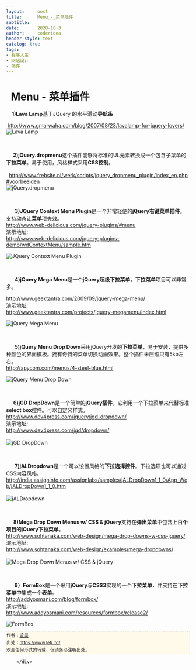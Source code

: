 ```yaml
---
layout:     post
title:      Menu_-_菜单插件
subtitle:   
date:       2020-10-3
author:     coderidea
header-style: text
catalog: true
tags:
- 程序人生
- 网站设计
- 插件
--- 
```

<div class="postBody">
			<div id="cnblogs_post_body" class="blogpost-body"><p></p>
<h1>  Menu - 菜单插件</h1>
<p></p>
<p>    <strong>1)Lava Lamp</strong>基于JQuery 的水平滑动<strong>导航条</strong></p>
<div>
<div>
<div> <a href="http://www.gmarwaha.com/blog/2007/08/23/lavalamp-for-jquery-lovers/">http://www.gmarwaha.com/blog/2007/08/23/lavalamp-for-jquery-lovers/</a></div>
<div></div>
</div>
</div>
<div><img src="http://www.open-lib.com/attachment/2010-06-23/7-46-34a.jpg" alt="Lava Lamp" /></div>
<p> </p>
<div>    <strong> 2)jQuery.dropmenu</strong>这个插件能够将标准的UL元素转换成一个包含子菜单的<strong>下拉菜单</strong>。易于使用，风格样式采用<strong>CSS控制</strong>。</div>
<div>
<div>
<div>    <a href="http://www.frebsite.nl/werk/scripts/jquery_dropmenu_plugin/index_en.php#voorbeelden">http://www.frebsite.nl/werk/scripts/jquery_dropmenu_plugin/index_en.php#voorbeelden</a></div>
<div></div>
</div>
</div>
<div><img src="http://www.open-lib.com/attachment/2010-06-16/20-5-35a.jpg" alt="jQuery.dropmenu" /></div>
<p> </p>
<div>      <strong>3)JQuery Context Menu Plugin</strong>是一个非常轻便的<strong>jQuery右键菜单插件</strong>。支持动态让<strong>菜单</strong>项失效。</div>
<div>
<div>
<div><a href="http://www.web-delicious.com/jquery-plugins/#menu">http://www.web-delicious.com/jquery-plugins/#menu</a></div>
</div>
<div>
<div>演示地址:</div>
<div><a href="http://www.web-delicious.com/jquery-plugins-demo/wdContextMenu/sample.htm">http://www.web-delicious.com/jquery-plugins-demo/wdContextMenu/sample.htm</a></div>
</div>
</div>
<p></p>
<div><img src="http://www.open-lib.com/attachment/2010-06-10/20-8-27b.jpg" alt="JQuery Context Menu Plugin" /></div>
<p> </p>
<p>      <strong>4)jQuery Mega Menu</strong>是一个<strong>jQuery超级下拉菜单</strong>，<strong>下拉菜单</strong>项目可以非常多。</p>
<div>
<div>
<div><a href="http://www.geektantra.com/2009/09/jquery-mega-menu/">http://www.geektantra.com/2009/09/jquery-mega-menu/</a></div>
</div>
<div>
<div>演示地址:</div>
<div><a href="http://www.geektantra.com/projects/jquery-megamenu/index.html">http://www.geektantra.com/projects/jquery-megamenu/index.html</a></div>
</div>
</div>
<p></p>
<div><img src="http://www.open-lib.com/attachment/2010-03-03/13-58-56a.jpg" alt="jQuery Mega Menu" /></div>
<div>
<p> </p>
</div>
<div>      <strong>5)jQuery Menu Drop Down</strong>采用jQuery开发的<strong>下拉菜单</strong>，易于安装，提供多种颜色的界面模板。拥有奇特的菜单切换动画效果。整个插件未压缩只有5kb左右。</div>
<div>
<div>
<div><a href="http://apycom.com/menus/4-steel-blue.html">http://apycom.com/menus/4-steel-blue.html</a></div>
</div>
</div>
<p></p>
<div><img src="http://www.open-lib.com/attachment/2010-02-05/8-50-52b.jpg" alt="jQuery Menu Drop Down" /></div>
<div>
<p> </p>
<div>     <strong>6)jGD DropDown</strong>是一个简单的<strong>jQuery插件</strong>，它利用一个下拉菜单来代替标准<strong>select box</strong>控件。可以自定义样式。</div>
<div>
<div>
<div><a href="http://www.dev4press.com/jquery/jgd-dropdown/">http://www.dev4press.com/jquery/jgd-dropdown/</a></div>
</div>
<div>
<div>演示地址:</div>
<div><a href="http://www.dev4press.com/jgd/dropdown/">http://www.dev4press.com/jgd/dropdown/</a></div>
</div>
</div>
<br /><div><img src="http://www.open-lib.com/attachment/2010-09-18/15-53-14a.png" alt="jGD DropDown" /></div>
<p></p>
</div>
<p> </p>
<p></p>
<div>
<p></p>
<div>      <strong>7)jALDropdown</strong>是一个可以设置风格的<strong>下拉选择控件</strong>。下拉选项也可以通过CSS内容风格。</div>
<div>
<div>
<div><a href="http://india.assigninfo.com/assignlabs/samples/jALDropDown1_1_0/App_Web/jALDropDown1_1_0.htm">http://india.assigninfo.com/assignlabs/samples/jALDropDown1_1_0/App_Web/jALDropDown1_1_0.htm</a></div>
</div>
</div>
<br /><div><img src="http://www.open-lib.com/attachment/2010-07-01/7-52-0a.jpg" alt="jALDropdown" /></div>
<div>
<p> </p>
<p></p>
</div>
<div>     <strong>8)Mega Drop Down Menus w/ CSS &amp; jQuery</strong>支持在<strong>弹出菜单</strong>中包含上<strong>百个项目的jQuery下拉菜单</strong>。</div>
<div>
<div>
<div><a href="http://www.sohtanaka.com/web-design/mega-drop-downs-w-css-jquery/">http://www.sohtanaka.com/web-design/mega-drop-downs-w-css-jquery/</a></div>
</div>
<div>
<div>演示地址:</div>
<div><a href="http://www.sohtanaka.com/web-design/examples/mega-dropdowns/">http://www.sohtanaka.com/web-design/examples/mega-dropdowns/</a></div>
<div></div>
</div>
</div>
<br /><div><img src="http://www.open-lib.com/attachment/2010-09-05/13-25-19b.jpg" alt="Mega Drop Down Menus w/ CSS &amp; jQuery" /></div>
<div>
<p> </p>
<div>     <strong> 9）FormBox</strong>是一个采用<strong>jQuery</strong>与<strong>CSS3</strong>实现的一个<strong>下拉菜单</strong>，并支持在<strong>下拉菜单中</strong>集成一个<strong>表单</strong>。</div>
<div>
<div>
<div><a href="http://addyosmani.com/blog/formbox/">http://addyosmani.com/blog/formbox/</a></div>
</div>
<div>
<div>演示地址:</div>
<div><a href="http://www.addyosmani.com/resources/formbox/release2/">http://www.addyosmani.com/resources/formbox/release2/</a></div>
</div>
</div>
<p></p>
<p></p>
<div><img src="http://www.open-lib.com/attachment/2010-09-13/8-0-3b.jpg" alt="FormBox" /></div>
<div>


<div id="ckepop">
<div></div>
<div style="clear:both;"></div>
</div>
<div>
<p id="PSignature" style="line-height:20px;background:#FFFAEA no-repeat 2% 50%;font-size:12px;border:#e0e0e0 1px dashed;">作者：<a href="https://www.leti.ltd/">孟晨</a> <br /> 出处：<a href="https://www.leti.ltd/">https://www.leti.ltd/</a> <br />欢迎任何形式的转载，但请务必注明出处。</p>
</div>
</div>
</div>
</div></div><div id="MySignature"></div>
<div class="clear"></div>
<div id="blog_post_info_block">
<div id="BlogPostCategory"></div>
<div id="EntryTag"></div>
<div id="blog_post_info">
</div>
<div class="clear"></div>
<div id="post_next_prev"></div>
</div>


		</div>